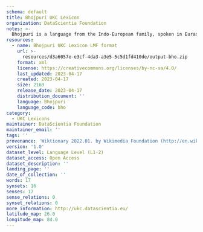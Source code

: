 ```yaml
---
schema: default
title: Bhojpuri UKC Lexicon
organization: DataScientia Foundation
notes: >-
  Bhojpuri is a language from the Indo-European family, spoken in Eurasia. The UKC Lexicon of Bhojpuri is represented as a lexico-semantic network. It consists of words, word senses, synsets, as well as sense-level and synset-level relationships.
resources:
  - name: Bhojpuri UKC Lexicon LMF format
    url: >-
      resources/d3a6057e-e3cf-4da3-a3e5-5c5d1fd410de/output-bho.zip
    format: xml
    license: https://creativecommons.org/licenses/by-nc-sa/4.0/
    last_updated: 2023-04-17
    created: 2023-04-17
    size: 2169
    release_date: 2023-04-17
    distribution_document: ''
    language: Bhojpuri
    language_code: bho
category:
  - UKC Lexicons
maintainer: DataScientia Foundation
maintainer_email: ''
tags: ''
provenance: 'Wiktionary 2022.01. by Wikimedia Foundation (http://en.wiktionary.org); Princeton WordNet 2.1 by Princeton University (https://wordnet.princeton.edu)'
version: '1.0'
dataset_level: Language Level (L1-2)
dataset_access: Open Access
dataset_description: ''
landing_page: ''
date_of_collection: ''
words: 17
synsets: 16
senses: 17
sense_relations: 0
synset_relations: 0
more_information: http://ukc.datascientia.eu/
latitude_map: 26.0
longitude_map: 84.0
---
```

